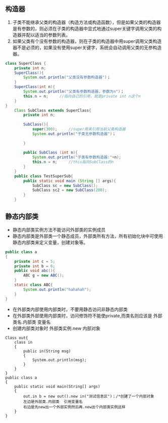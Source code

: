 ## 构造器
1. 子类不能继承父类的构造器（构造方法或构造函数），但是如果父类的构造器是有参数的，则必须在子类的构造器中显式地通过super关键字调用父类的构造器并配以适当的参数列表。
2. 如果父类有个没有参数的构造器，则在子类的构造器中用super调用父类构造器不是必须的，如果没有使用super关键字，系统会自动调用父类的无参构造器。
>
```Java
class SuperClass {
    private int n;
    SuperClass(){
        System.out.println("父类没有参数构造器")；
    }
    SuperClass(int n){
        System.out.println("父类有参数构造器，参数为n")；
        this.n = n;     //指向自己的引用，就是private int n这个n
    }
}
    Class SubClass extends SuperClass{
        private int n;
        
        SubClass(){
            super(300);     //super用来引用当前父类构造器
            System.out.println("子类无参数构造器")；
            
        }
        
        public SubClass (int n){
            System.out.println("子类有参数构造器:"+n);
            this.n = n;     //this指向SubClass的n
        }
    }
    public class TestSuperSub{
        public static void main (String [] args){
            SubClass sc = new SubClass();
            SubClass sc2 = new SubClass(200);
        }
    }
```

## 静态内部类

- 静态内部类实例方法不能访问外部类的实例成员
- 静态内部类是外部类一个静态成员，外部类所有方法，所有初始化块中可使用静态内部类来定义变量，创建对象等。

```Java
public class a
{
    private int c = 5;
    private int b = 6;
    public void abc(){
        ABC g = new ABC();
    }
    static class ABC{
        System.out.println("hahahah");
    }
}

```
- 在外部类内部使用内部类时，不要用静态访问非静态内部类
- 在外部类外部使用内部类时，访问修饰符不能使private,而类名则应该是       外部类名.内部类  变量名
- 创建内部类对象时    外部类实例.new 内部对象

```
Class out{
    class in
    {
        public in(String msg)
        {
            System.out.println(msg);
        }
    }
}
public class a
{
    public static void main(String[] args)
    {
        out.in b = new out().new in("测试信息区")；/*创建了一个内部对象
        左边是外部类.内部类  引用变量名
        右边是先new出一个外部实例然后再.new出个内部类实例这样
    }
}
```
